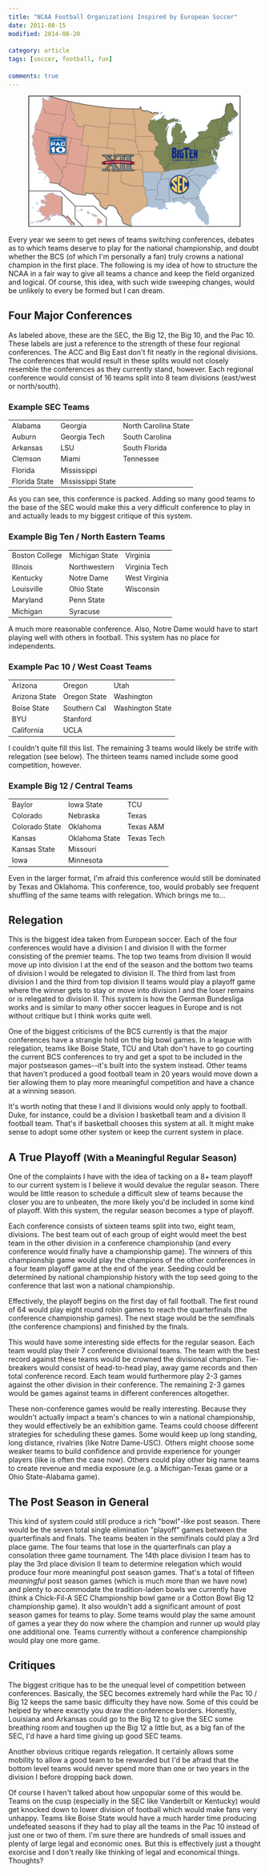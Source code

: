 ```yaml
---
title: "NCAA Football Organizations Inspired by European Soccer"
date: 2011-08-15
modified: 2014-08-20

category: article
tags: [soccer, football, fun]

comments: true
---
```


<figure>
	<img src="/assets/images/projects/football-conference-map.png">
	<figcaption></figcaption>
</figure>

Every year we seem to get news of teams switching conferences, debates as to which teams deserve to play for the national championship, and doubt whether the BCS (of which I'm personally a fan) truly crowns a national champion in the first place. The following is my idea of how to structure the NCAA in a fair way to give all teams a chance and keep the field organized and logical. Of course, this idea, with such wide sweeping changes, would be unlikely to every be formed but I can dream.

## Four Major Conferences

As labeled above, these are the SEC, the Big 12, the Big 10, and the Pac 10. These labels are just a reference to the strength of these four regional conferences. The ACC and Big East don't fit neatly in the regional divisions. The conferences that would result in these splits would not closely resemble the conferences as they currently stand, however. Each regional conference would consist of 16 teams split into 8 team divisions (east/west or north/south).

### Example SEC Teams

<table>
	<tbody>
		<tr>
			<td>Alabama</td><td>Georgia</td><td>North Carolina State</td>
		</tr>
		<tr>
			<td>Auburn</td><td>Georgia Tech</td><td>South Carolina</td>
		</tr>
		<tr>
			<td>Arkansas</td><td>LSU</td><td>South Florida</td>
		</tr>
		<tr>
			<td>Clemson</td><td>Miami</td><td>Tennessee</td>
		</tr>
		<tr>
			<td>Florida</td><td>Mississippi</td><td></td>
		</tr>
		<tr>
			<td>Florida State</td><td>Mississippi State</td><td></td>
		</tr>
	</tbody>
</table>

As you can see, this conference is packed. Adding so many good teams to the base of the SEC would make this a very difficult conference to play in and actually leads to my biggest critique of this system.

### Example Big Ten / North Eastern Teams

<table>
	<tbody>
		<tr>
			<td>Boston College</td><td>Michigan State</td><td>Virginia</td>
		</tr>
		<tr>
			<td>Illinois</td><td>Northwestern</td><td>Virginia Tech</td>
		</tr>
		<tr>
			<td>Kentucky</td><td>Notre Dame</td><td>West Virginia</td>
		</tr>
		<tr>
			<td>Louisville</td><td>Ohio State</td><td>Wisconsin</td>
		</tr>
		<tr>
			<td>Maryland</td><td>Penn State</td>
		</tr>
		<tr>
			<td>Michigan</td><td>Syracuse</td>
		</tr>
	</tbody>
</table>

A much more reasonable conference. Also, Notre Dame would have to start playing well with others in football. This system has no place for independents.

### Example Pac 10 / West Coast Teams

<table>
	<tbody>
		<tr>
			<td>Arizona</td><td>Oregon</td><td>Utah</td>
		</tr>
		<tr>
			<td>Arizona State</td><td>Oregon State</td><td>Washington</td>
		</tr>
		<tr>
			<td>Boise State</td><td>Southern Cal</td><td>Washington State</td>
		</tr>
		<tr>
			<td>BYU</td><td>Stanford</td>
		</tr>
		<tr>
			<td>California</td><td>UCLA</td>
		</tr>
	</tbody>
</table>

I couldn't quite fill this list. The remaining 3 teams would likely be strife with relegation (see below). The thirteen teams named include some good competition, however.

### Example Big 12 / Central Teams

<table>
	<tbody>
		<tr>
			<td>Baylor</td><td>Iowa State</td><td>TCU</td>
		</tr>
		<tr>
			<td>Colorado</td><td>Nebraska</td><td>Texas</td>
		</tr>
		<tr>
			<td>Colorado State</td><td>Oklahoma</td><td>Texas A&amp;M</td>
		</tr>
		<tr>
			<td>Kansas</td><td>Oklahoma State</td><td>Texas Tech</td>
		</tr>
		<tr>
			<td>Kansas State</td><td>Missouri</td>
		</tr>
		<tr>
			<td>Iowa</td><td>Minnesota</td>
		</tr>
	</tbody>
</table>

Even in the larger format, I'm afraid this conference would still be dominated by Texas and Oklahoma. This conference, too, would probably see frequent shuffling of the same teams with relegation. Which brings me to...

## Relegation

This is the biggest idea taken from European soccer. Each of the four conferences would have a division I and division II with the former consisting of the premier teams. The top two teams from division II would move up into division I at the end of the season and the bottom two teams of division I would be relegated to division II. The third from last from division I and the third from top division II teams would play a playoff game where the winner gets to stay or move into division I and the loser remains or is relegated to division II. This system is how the German Bundesliga works and is similar to many other soccer leagues in Europe and is not without critique but I think works quite well.

One of the biggest criticisms of the BCS currently is that the major conferences have a strangle hold on the big bowl games. In a league with relegation, teams like Boise State, TCU and Utah don't have to go courting the current BCS conferences to try and get a spot to be included in the major postseason games--it's built into the system instead. Other teams that haven't produced a good football team in 20 years would move down a tier allowing them to play more meaningful competition and have a chance at a winning season.

It's worth noting that these I and II divisions would only apply to football. Duke, for instance, could be a division I basketball team and a division II football team. That's if basketball chooses this system at all. It might make sense to adopt some other system or keep the current system in place.

<h2>A True Playoff <small>(With a Meaningful Regular Season)</small></h2>

One of the complaints I have with the idea of tacking on a 8+ team playoff to our current system is I believe it would devalue the regular season. There would be little reason to schedule a difficult slew of teams because the closer you are to unbeaten, the more likely you'd be included in some kind of playoff. With this system, the regular season becomes a type of playoff.

Each conference consists of sixteen teams split into two, eight team, divisions. The best team out of each group of eight would meet the best team in the other division in a conference championship (and every conference would finally have a championship game). The winners of this championship game would play the champions of the other conferences in a four team playoff game at the end of the year. Seeding could be determined by national championship history with the top seed going to the conference that last won a national championship.

Effectively, the playoff begins on the first day of fall football. The first round of 64 would play eight round robin games to reach the quarterfinals (the conference championship games). The next stage would be the semifinals (the conference champions) and finished by the finals.

This would have some interesting side effects for the regular season. Each team would play their 7 conference divisional teams. The team with the best record against these teams would be crowned the divisional champion. Tie-breakers would consist of head-to-head play, away game records and then total conference record. Each team would furthermore play 2-3 games against the other division in their conference. The remaining 2-3 games would be games against teams in different conferences altogether.

These non-conference games would be really interesting. Because they wouldn't actually impact a team's chances to win a national championship, they would effectively be an exhibition game. Teams could choose different strategies for scheduling these games. Some would keep up long standing, long distance, rivalries (like Notre Dame-USC). Others might choose some weaker teams to build confidence and provide experience for younger players (like is often the case now). Others could play other big name teams to create revenue and media exposure (e.g. a Michigan-Texas game or a Ohio State-Alabama game).

## The Post Season in General

This kind of system could still produce a rich "bowl"-like post season. There would be the seven total single elimination "playoff" games between the quarterfinals and finals. The teams beaten in the semifinals could play a 3rd place game. The four teams that lose in the quarterfinals can play a consolation three game tournament. The 14th place division I team has to play the 3rd place division II team to determine relegation which would produce four more meaningful post season games. That's a total of fifteen *meaningful* post season games (which is much more than we have now) and plenty to accommodate the tradition-laden bowls we currently have (think a Chick-Fil-A SEC Championship bowl game or a Cotton Bowl Big 12 championship game). It also wouldn't add a significant amount of post season games for teams to play. Some teams would play the same amount of games a year they do now where the champion and runner up would play one additional one. Teams currently without a conference championship would play one more game.

## Critiques

The biggest critique has to be the unequal level of competition between conferences. Basically, the SEC becomes extremely hard while the Pac 10 / Big 12 keeps the same basic difficulty they have now. Some of this could be helped by where exactly you draw the conference borders. Honestly, Louisiana and Arkansas could go to the Big 12 to give the SEC some breathing room and toughen up the Big 12 a little but, as a big fan of the SEC, I'd have a hard time giving up good SEC teams.

Another obvious critique regards relegation. It certainly allows some mobility to allow a good team to be rewarded but I'd be afraid that the bottom level teams would never spend more than one or two years in the division I before dropping back down.

Of course I haven't talked about how unpopular some of this would be. Teams on the cusp (especially in the SEC like Vanderbilt or Kentucky) would get knocked down to lower division of football which would make fans very unhappy. Teams like Boise State would have a much harder time producing undefeated seasons if they had to play all the teams in the Pac 10 instead of just one or two of them. I'm sure there are hundreds of small issues and plenty of large legal and economic ones. But this is effectively just a thought exorcise and I don't really like thinking of legal and economical things. Thoughts?

